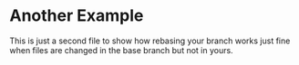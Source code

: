 # Another Example

This is just a second file to show how rebasing your branch works just fine when files are changed in the base branch but not in yours.

